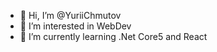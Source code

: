 - 👋 Hi, I’m @YuriiChmutov
- 👀 I’m interested in WebDev
- 🌱 I’m currently learning .Net Core5 and React

<!---
YuriiChmutov/YuriiChmutov is a ✨ special ✨ repository because its `README.md` (this file) appears on your GitHub profile.
You can click the Preview link to take a look at your changes.
--->
